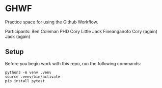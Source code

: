 
# GHWF

Practice space for using the Github Workflow.

Participants:
Ben Coleman PHD
Cory Little
Jack Fineanganofo
Cory (again)
Jack (again)
## Setup

Before you begin work with this repo, run the following commands:

```
python3 -m venv .venv
source .venv/bin/activate
pip install pytest
```
